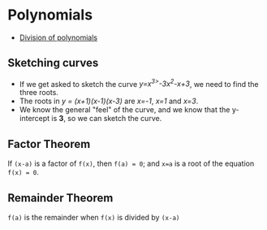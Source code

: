 Polynomials
===========

* [Division of polynomials](http://www.purplemath.com/modules/polydiv2.htm)

Sketching curves
----------------
* If we get asked to sketch the curve *y=x<sup>3></sup>-3x<sup>2</sup>-x+3*, we need to find the three roots.
* The roots in *y = (x+1)(x-1)(x-3)* are *x=-1*, *x=1* and *x=3*.
* We know the general "feel" of the curve, and we know that the y-intercept is **3**, so we can sketch the curve.

Factor Theorem
---------------
If `(x-a)` is a factor of `f(x)`, then `f(a) = 0`; and `x=a` is a root of the equation `f(x) = 0`.

Remainder Theorem
-----------------
`f(a)` is the remainder when `f(x)` is divided by `(x-a)`
